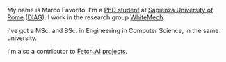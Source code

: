 My name is Marco Favorito. 
I'm a [PhD student](https://www.dis.uniroma1.it/en/users/marco%20favorito) 
at [Sapienza University of Rome](https://www.uniroma1.it/en/pagina-strutturale/home)
([DIAG](https://www.dis.uniroma1.it/en)).
I work in the research group [WhiteMech](https://whitemech.github.io/).

I've got a MSc. and BSc. in Engineering in Computer Science, in the same university.

I'm also a contributor to [Fetch.AI](https://fetch.ai/) [projects](https://github.com/fetchai/).


